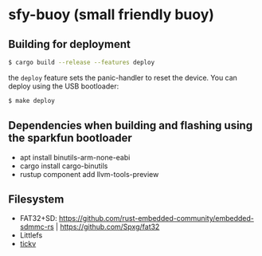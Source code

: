 # sfy-buoy (small friendly buoy)

## Building for deployment

```sh
$ cargo build --release --features deploy
```

the `deploy` feature sets the panic-handler to reset the device. You can deploy
using the USB bootloader:

```sh
$ make deploy
```


## Dependencies when building and flashing using the sparkfun bootloader

* apt install binutils-arm-none-eabi
* cargo install cargo-binutils
* rustup component add llvm-tools-preview

## Filesystem

- FAT32+SD: https://github.com/rust-embedded-community/embedded-sdmmc-rs | https://github.com/Spxg/fat32
- Littlefs
- [tickv](https://github.com/tock/tock/tree/master/libraries/tickv)
